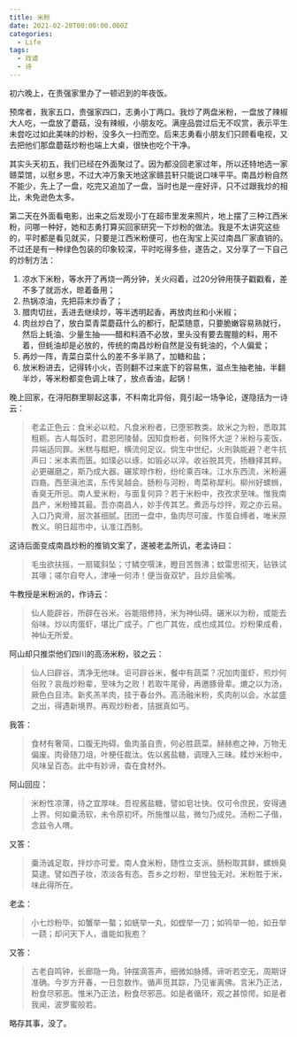 ```yaml
---
title: 米粉
date: 2021-02-20T00:00:00.000Z
categories:
  - Life
tags:
  - 戏谑
  - 诗
---
```


初六晚上，在贵强家里办了一顿迟到的年夜饭。

预席者，我家五口，贵强家四口，志勇小丁两口。我炒了两盘米粉，一盘放了辣椒大人吃，一盘放了蘑菇，没有辣椒，小朋友吃。满座品尝过后无不叹赏，表示平生未尝吃过如此美味的炒粉，没多久一扫而空。后来志勇看小朋友们只顾看电视，又去把他们那盘蘑菇炒粉也端上大桌，很快也吃个干净。
<!-- more -->

其实头天初五，我们已经在外面聚过了。因为都没回老家过年，所以还特地选一家赣菜馆，以慰乡思，不过大冲万象天地这家赣芸轩只能说口味平平。南昌炒粉自然不能少，先上了一盘，吃完又追加了一盘，当时也是一座好评，只不过跟我炒的相比，未免逊色太多。

第二天在外面看电影，出来之后发现小丁在超市里发来照片，地上摆了三种江西米粉，问哪一种好，她和志勇打算买回家研究一下炒粉的做法。我是不太讲究这些的，平时都是看见就买，只要是江西米粉便可，也在淘宝上买过南昌厂家直销的。不过还是有一种绿色包装的印象较深，平时吃得多些，遂告之，又分享了一下自己的炒制方法：

1. 凉水下米粉，等水开了再烧一两分钟，关火闷着，过20分钟用筷子戳戳看，差不多了就沥水，晾着备用；
2. 热锅凉油，先把蒜末炒香了；
3. 腊肉切丝，丢进去继续炒，等半透明起香，再放肉丝和小米椒；
4. 肉丝炒白了，放白菜青菜蘑菇什么的都行，配菜随意，只要脆嫩容易熟就行，然后上蚝油、少量生抽——醋和料酒不必放，里头没有要去腥膻的料，用不着，但蚝油却是必放的，传统的南昌炒粉自然是没有蚝油的，个人偏爱；
5. 再炒一阵，青菜白菜什么的差不多半熟了，加糖和盐；
6. 放米粉进去，记得转小火，否则翻不过来底下的容易焦，滋点生抽老抽，半翻半炒，等米粉都变色调上味了，放点香油，起锅！

晚上回家，在浔阳群里聊起这事，不料南北异俗，竟引起一场争论，遂隐括为一诗云：

> 老孟正色云：食米必以粒。凡食米粉者，已堕邪教类。故米之为粉，悉取其粗粝。古人每饭时，君恩罔陵替。因知食粉者，何殊怀大逆？米粉与麦饭，异端适同罪。米糕与糍粑，横流何足议。倘生中世纪，火刑孰能避？老牛抗声曰：米本素而匮。如璞必以琢，如锻必以淬。收谷脱其壳，扬糠择其粹。必更碾磨之，斯乃成大器。碾浆晾作粉，纷纶乘百味。江水东西流，米粉遍四裔。西至滇池滨，东传吴越会。肠粉与河粉，粤菜称犀利。柳州好螺蛳，香臭无所忌。南人爱米粉，与面复何异？若于米粉中，孜孜求至味。惟我南昌产，米粉臻其最。吾亦南昌人，妙手传其艺。煮沥与炒拌，观之亦云易。入口乃爽滑，层次甚细腻。团团一盘中，鱼肉尽可废。作茧自缚者，唯米原教义。明日超市中，认准江西制。

这诗后面变成南昌炒粉的推销文案了，遂被老孟所讥，老孟诗曰：

> 毛虫欲扶摇，一扇辄斜坠；寸鳞空噀沫，瞪目苦唇沸；蚊雷思彻天，钻铁试其喙；嗟尔自夸人，津唾一何沛！便当奋双铲，且炒且偷嘴。

牛教授是米粉派的，作诗云：

> 仙人能辟谷，所辟在谷米。谷能阻修持，米为神仙碍。碾米以为粉，或能去俗味。炒以肉蛋虾，堪比广成子。广也广其佐，成也成其位。炒粉果成肴，神仙无所爱。

阿山却只推崇他们四川的高汤米粉，驳之云：

> 仙人曰辟谷，清净无他味。讵可辟谷米，餐中有蔬菜？况加肉蛋虾，煎炒何俗败？哀哉炒粉辈，至味为之败！若取牛尾骨，再邀豚骨辈。熝之以为汤，厥色白且沛。新炙羔羊肉，挂于春台外。高汤融米粉，炙肉削以会。水盆盛之出，得遇新境界。再观炒粉者，拮据真如丐。

我答：

> 食材有奢简，口腹无拘碍。鱼肉虽自贵，何必胜蔬菜。赫赫庖之神，万物无偏废。肉骨随刀俎，叶梗任裁汰。佐以酱盐糖，调理入三昧。糅炒米粉中，风味呈百态。此中有妙谛，杳在食材外。

阿山回应：

> 米粉性凉薄，待之宜厚味。吾视酱盐糖，譬如皂壮快。仅可令庶民，安得通上界。何如羹汤软，未令原初坏。所施惟以盐，微匀乃成兑。汤粉二子偕，念兹令人喟。

又答：

> 羹汤诚足取，拌炒亦可爱。南人食米粉，随性立支派。肠粉取其鲜，螺蛳臭莫逮。譬如西子妆，浓淡各有态。吾乡之炒粉，举世独无对。米粉胜于米，味此得所在。

老孟：

> 小七炒粉毕，如蟹举一螯；如蜣举一丸，如螳举一刀；如鸨举一帕，如丑举一跷；却问天下人，谁能如我庖？

又答：

> 古老自鸣钟，长廊隐一角。钟摆滴答声，细微如脉搏。谛听若空无，周期讶准确。今岁方开春，一日忽数作。循声觅其踪，乃见雀离佛。言米乃正法，粉食尽邪恶。惟米乃正法，粉食尽邪恶。如是者循环，观之甚惊愕。如是者我闻，波罗蜜般若。

略存其事，没了。
